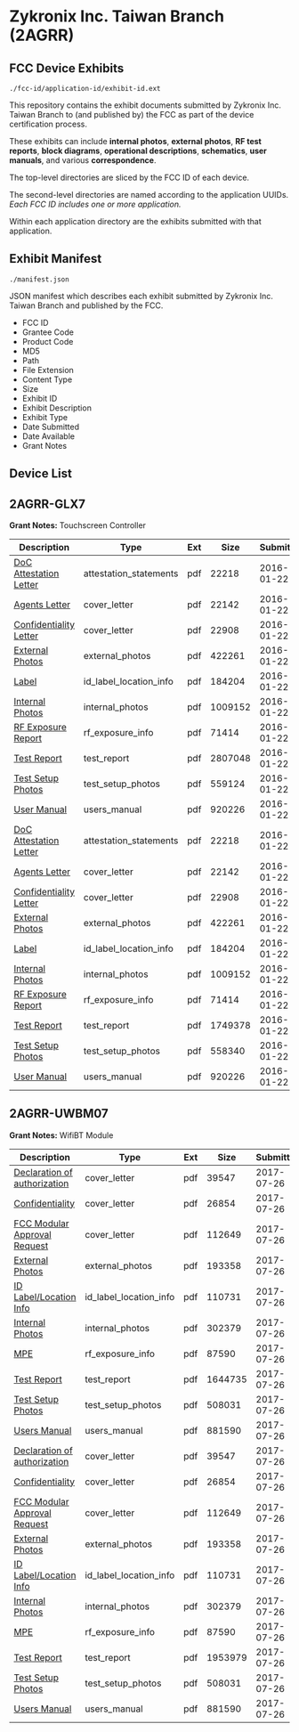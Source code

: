 # Zykronix Inc. Taiwan Branch (2AGRR)
## FCC Device Exhibits

```
./fcc-id/application-id/exhibit-id.ext
```

This repository contains the exhibit documents submitted by Zykronix Inc. Taiwan Branch to (and published by) the FCC as part of the device certification process.

These exhibits can include **internal photos**, **external photos**, **RF test reports**, **block diagrams**, **operational descriptions**, **schematics**, **user manuals**, and various **correspondence**.

The top-level directories are sliced by the FCC ID of each device.

The second-level directories are named according to the application UUIDs. *Each FCC ID includes one or more application.*

Within each application directory are the exhibits submitted with that application. 

## Exhibit Manifest

```
./manifest.json
```

JSON manifest which describes each exhibit submitted by Zykronix Inc. Taiwan Branch and published by the FCC.

- FCC ID
- Grantee Code
- Product Code
- MD5
- Path
- File Extension
- Content Type
- Size
- Exhibit ID
- Exhibit Description
- Exhibit Type
- Date Submitted
- Date Available
- Grant Notes

## Device List
## 2AGRR-GLX7
**Grant Notes:** Touchscreen Controller

| Description | Type | Ext | Size | Submitted | Available |
| ----------- | ---- | --- | ---- | --------- | --------- |
| [DoC Attestation Letter](2AGRR-GLX7/1b564cc8afaa319f8b4d81a5936d86f4/2880803.pdf) | attestation_statements | pdf | 22218 | 2016-01-22 | 2016-01-22 |
| [Agents Letter](2AGRR-GLX7/1b564cc8afaa319f8b4d81a5936d86f4/2880828.pdf) | cover_letter | pdf | 22142 | 2016-01-22 | 2016-01-22 |
| [Confidentiality Letter](2AGRR-GLX7/1b564cc8afaa319f8b4d81a5936d86f4/2880829.pdf) | cover_letter | pdf | 22908 | 2016-01-22 | 2016-01-22 |
| [External Photos](2AGRR-GLX7/1b564cc8afaa319f8b4d81a5936d86f4/2880804.pdf) | external_photos | pdf | 422261 | 2016-01-22 | 2016-01-22 |
| [Label](2AGRR-GLX7/1b564cc8afaa319f8b4d81a5936d86f4/2880802.pdf) | id_label_location_info | pdf | 184204 | 2016-01-22 | 2016-01-22 |
| [Internal Photos](2AGRR-GLX7/1b564cc8afaa319f8b4d81a5936d86f4/2880810.pdf) | internal_photos | pdf | 1009152 | 2016-01-22 | 2016-01-22 |
| [RF Exposure Report](2AGRR-GLX7/1b564cc8afaa319f8b4d81a5936d86f4/2880812.pdf) | rf_exposure_info | pdf | 71414 | 2016-01-22 | 2016-01-22 |
| [Test Report](2AGRR-GLX7/1b564cc8afaa319f8b4d81a5936d86f4/2880807.pdf) | test_report | pdf | 2807048 | 2016-01-22 | 2016-01-22 |
| [Test Setup Photos](2AGRR-GLX7/1b564cc8afaa319f8b4d81a5936d86f4/2880808.pdf) | test_setup_photos | pdf | 559124 | 2016-01-22 | 2016-01-22 |
| [User Manual](2AGRR-GLX7/1b564cc8afaa319f8b4d81a5936d86f4/2880809.pdf) | users_manual | pdf | 920226 | 2016-01-22 | 2016-01-22 |
| [DoC Attestation Letter](2AGRR-GLX7/a3730f49f8e7ebeb3a9032e21a8a01c2/2880803.pdf) | attestation_statements | pdf | 22218 | 2016-01-22 | 2016-01-22 |
| [Agents Letter](2AGRR-GLX7/a3730f49f8e7ebeb3a9032e21a8a01c2/2880828.pdf) | cover_letter | pdf | 22142 | 2016-01-22 | 2016-01-22 |
| [Confidentiality Letter](2AGRR-GLX7/a3730f49f8e7ebeb3a9032e21a8a01c2/2880829.pdf) | cover_letter | pdf | 22908 | 2016-01-22 | 2016-01-22 |
| [External Photos](2AGRR-GLX7/a3730f49f8e7ebeb3a9032e21a8a01c2/2880804.pdf) | external_photos | pdf | 422261 | 2016-01-22 | 2016-01-22 |
| [Label](2AGRR-GLX7/a3730f49f8e7ebeb3a9032e21a8a01c2/2880802.pdf) | id_label_location_info | pdf | 184204 | 2016-01-22 | 2016-01-22 |
| [Internal Photos](2AGRR-GLX7/a3730f49f8e7ebeb3a9032e21a8a01c2/2880810.pdf) | internal_photos | pdf | 1009152 | 2016-01-22 | 2016-01-22 |
| [RF Exposure Report](2AGRR-GLX7/a3730f49f8e7ebeb3a9032e21a8a01c2/2880812.pdf) | rf_exposure_info | pdf | 71414 | 2016-01-22 | 2016-01-22 |
| [Test Report](2AGRR-GLX7/a3730f49f8e7ebeb3a9032e21a8a01c2/2880820.pdf) | test_report | pdf | 1749378 | 2016-01-22 | 2016-01-22 |
| [Test Setup Photos](2AGRR-GLX7/a3730f49f8e7ebeb3a9032e21a8a01c2/2880821.pdf) | test_setup_photos | pdf | 558340 | 2016-01-22 | 2016-01-22 |
| [User Manual](2AGRR-GLX7/a3730f49f8e7ebeb3a9032e21a8a01c2/2880809.pdf) | users_manual | pdf | 920226 | 2016-01-22 | 2016-01-22 |
## 2AGRR-UWBM07
**Grant Notes:** WifiBT Module

| Description | Type | Ext | Size | Submitted | Available |
| ----------- | ---- | --- | ---- | --------- | --------- |
| [Declaration of authorization](2AGRR-UWBM07/5a76ef67e56f1fcd3732dff287f03534/3482252.pdf) | cover_letter | pdf | 39547 | 2017-07-26 | 2017-08-02 |
| [Confidentiality](2AGRR-UWBM07/5a76ef67e56f1fcd3732dff287f03534/3482253.pdf) | cover_letter | pdf | 26854 | 2017-07-26 | 2017-08-02 |
| [FCC Modular Approval Request](2AGRR-UWBM07/5a76ef67e56f1fcd3732dff287f03534/3482254.pdf) | cover_letter | pdf | 112649 | 2017-07-26 | 2017-08-02 |
| [External Photos](2AGRR-UWBM07/5a76ef67e56f1fcd3732dff287f03534/3482247.pdf) | external_photos | pdf | 193358 | 2017-07-26 | 2017-08-02 |
| [ID Label/Location Info](2AGRR-UWBM07/5a76ef67e56f1fcd3732dff287f03534/3482248.pdf) | id_label_location_info | pdf | 110731 | 2017-07-26 | 2017-08-02 |
| [Internal Photos](2AGRR-UWBM07/5a76ef67e56f1fcd3732dff287f03534/3482249.pdf) | internal_photos | pdf | 302379 | 2017-07-26 | 2017-08-02 |
| [MPE](2AGRR-UWBM07/5a76ef67e56f1fcd3732dff287f03534/3482256.pdf) | rf_exposure_info | pdf | 87590 | 2017-07-26 | 2017-08-02 |
| [Test Report](2AGRR-UWBM07/5a76ef67e56f1fcd3732dff287f03534/3482255.pdf) | test_report | pdf | 1644735 | 2017-07-26 | 2017-08-02 |
| [Test Setup Photos](2AGRR-UWBM07/5a76ef67e56f1fcd3732dff287f03534/3482250.pdf) | test_setup_photos | pdf | 508031 | 2017-07-26 | 2017-08-02 |
| [Users Manual](2AGRR-UWBM07/5a76ef67e56f1fcd3732dff287f03534/3482251.pdf) | users_manual | pdf | 881590 | 2017-07-26 | 2017-08-02 |
| [Declaration of authorization](2AGRR-UWBM07/54ce785003a85b29f7fae6e992ab4983/3482252.pdf) | cover_letter | pdf | 39547 | 2017-07-26 | 2017-08-02 |
| [Confidentiality](2AGRR-UWBM07/54ce785003a85b29f7fae6e992ab4983/3482253.pdf) | cover_letter | pdf | 26854 | 2017-07-26 | 2017-08-02 |
| [FCC Modular Approval Request](2AGRR-UWBM07/54ce785003a85b29f7fae6e992ab4983/3482254.pdf) | cover_letter | pdf | 112649 | 2017-07-26 | 2017-08-02 |
| [External Photos](2AGRR-UWBM07/54ce785003a85b29f7fae6e992ab4983/3482247.pdf) | external_photos | pdf | 193358 | 2017-07-26 | 2017-08-02 |
| [ID Label/Location Info](2AGRR-UWBM07/54ce785003a85b29f7fae6e992ab4983/3482248.pdf) | id_label_location_info | pdf | 110731 | 2017-07-26 | 2017-08-02 |
| [Internal Photos](2AGRR-UWBM07/54ce785003a85b29f7fae6e992ab4983/3482249.pdf) | internal_photos | pdf | 302379 | 2017-07-26 | 2017-08-02 |
| [MPE](2AGRR-UWBM07/54ce785003a85b29f7fae6e992ab4983/3482256.pdf) | rf_exposure_info | pdf | 87590 | 2017-07-26 | 2017-08-02 |
| [Test Report](2AGRR-UWBM07/54ce785003a85b29f7fae6e992ab4983/3482265.pdf) | test_report | pdf | 1953979 | 2017-07-26 | 2017-08-02 |
| [Test Setup Photos](2AGRR-UWBM07/54ce785003a85b29f7fae6e992ab4983/3482250.pdf) | test_setup_photos | pdf | 508031 | 2017-07-26 | 2017-08-02 |
| [Users Manual](2AGRR-UWBM07/54ce785003a85b29f7fae6e992ab4983/3482251.pdf) | users_manual | pdf | 881590 | 2017-07-26 | 2017-08-02 |
